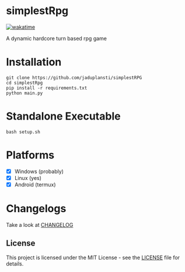 # simplestRpg
[![wakatime](https://wakatime.com/badge/user/333d76b5-5f3b-4fac-8d00-9f631ecaaf60/project/e325c3ff-5ff6-42c5-b654-8005571da2cf.svg)](https://wakatime.com/badge/user/333d76b5-5f3b-4fac-8d00-9f631ecaaf60/project/e325c3ff-5ff6-42c5-b654-8005571da2cf)

A dynamic hardcore turn based rpg game

# Installation
```
git clone https://github.com/jaduplansti/simplestRPG
cd simplestRpg
pip install -r requirements.txt
python main.py
```

# Standalone Executable
```
bash setup.sh
```

# Platforms 
- [x] Windows (probably)
- [x] Linux (yes)
- [x] Android (termux)

# Changelogs
Take a look at [CHANGELOG](changelog.txt)

## License
This project is licensed under the MIT License - see the [LICENSE](LICENSE) file for details.
